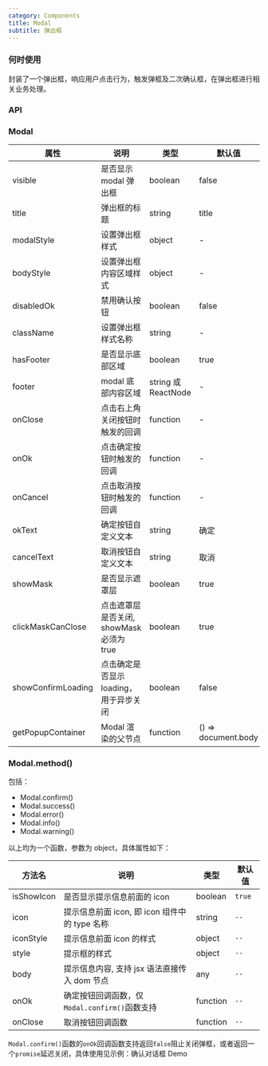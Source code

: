 ```yaml
---
category: Components
title: Modal
subtitle: 弹出框
---
```


### 何时使用

封装了一个弹出框，响应用户点击行为，触发弹框及二次确认框，在弹出框进行相关业务处理。

### API

### Modal

| 属性               | 说明                                     | 类型                | 默认值              |
| ------------------ | ---------------------------------------- | ------------------- | ------------------- |
| visible            | 是否显示 modal 弹出框                    | boolean             | false               |
| title              | 弹出框的标题                             | string              | title               |
| modalStyle         | 设置弹出框样式                           | object              | -                   |
| bodyStyle          | 设置弹出框内容区域样式                   | object              | -                   |
| disabledOk         | 禁用确认按钮                             | boolean             | false               |
| className          | 设置弹出框样式名称                       | string              | -                   |
| hasFooter          | 是否显示底部区域                         | boolean             | true                |
| footer             | modal 底部内容区域                       | string 或 ReactNode | -                   |
| onClose            | 点击右上角关闭按钮时触发的回调           | function            | -                   |
| onOk               | 点击确定按钮时触发的回调                 | function            | -                   |
| onCancel           | 点击取消按钮时触发的回调                 | function            | -                   |
| okText             | 确定按钮自定义文本                       | string              | 确定                |
| cancelText         | 取消按钮自定义文本                       | string              | 取消                |
| showMask           | 是否显示遮罩层                           | boolean             | true                |
| clickMaskCanClose  | 点击遮罩层是否关闭, showMask 必须为 true | boolean             | true                |
| showConfirmLoading | 点击确定是否显示 loading，用于异步关闭   | boolean             | false               |
| getPopupContainer  | Modal 渲染的父节点                       | function            | () => document.body |

### Modal.method()

包括：

-   Modal.confirm()
-   Modal.success()
-   Modal.error()
-   Modal.info()
-   Modal.warning()

以上均为一个函数，参数为 object，具体属性如下：

| 方法名     | 说明                                          | 类型     | 默认值 |
| ---------- | --------------------------------------------- | -------- | ------ |
| isShowIcon | 是否显示提示信息前面的 icon                   | boolean  | `true` |
| icon       | 提示信息前面 icon, 即 icon 组件中的 type 名称 | string   | `--`   |
| iconStyle  | 提示信息前面 icon 的样式                      | object   | `--`   |
| style      | 提示框的样式                                  | object   | `--`   |
| body       | 提示信息内容, 支持 jsx 语法直接传入 dom 节点  | any      | `--`   |
| onOk       | 确定按钮回调函数，仅`Modal.confirm()`函数支持 | function | `--`   |
| onClose    | 取消按钮回调函数                              | function | `--`   |

`Modal.confirm()`函数的`onOk`回调函数支持返回`false`阻止关闭弹框，或者返回一个`promise`延迟关闭，具体使用见示例：确认对话框 Demo

